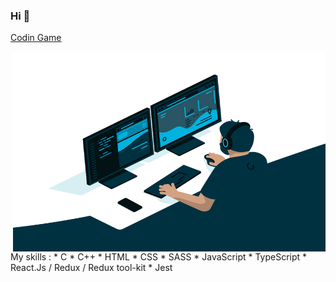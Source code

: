 ### Hi 👋

[Codin Game](https://www.codingame.com/profile/483153482d024ace59b7a1d5747b560c6730432)  
  
<img align="right" alt="GIF" src="https://github.com/nnieddu/nnieddu/blob/main/code.gif" width="500" height="320" />  
My skills :  
* C  
* C++  
* HTML  
* CSS  
* SASS  
* JavaScript  
* TypeScript  
* React.Js / Redux / Redux tool-kit  
* Jest  
  
<!-- ![](https://visitor-badge.laobi.icu/badge?page_id=nnieddu) -->

